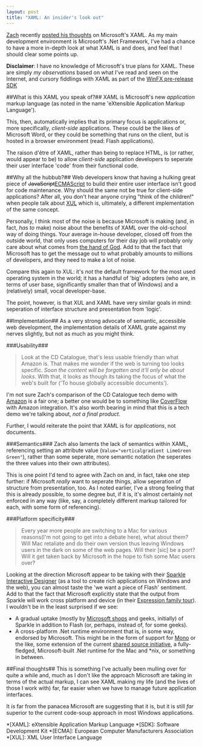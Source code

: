 ```yaml
---
layout: post
title: "XAML: An insider's look out"
---
```

[Zach][zach home] recently [posted his thoughts][zach xaml post] on 
Microsoft's XAML. As my main development environment is Microsoft's .Net Framework, I've had a chance to have a more in-depth look at what XAML is and does, and feel that I should clear some points up.

**Disclaimer**: I have no knowledge of Microsoft's true plans for XAML. These are simply _my observations_ based on what I've read and seen on the Internet, and cursory fiddlings with XAML as part of the [WinFX pre-release SDK][WinFX SDK]

##What is this XAML you speak of?##
XAML is Microsoft's new _application_ markup language (as noted in the name 'eXtensible Application Markup Language'). 

This, then, automatically implies that its primary focus is applications or, more specifically, _client-side_ applications. These could be the likes of Microsoft Word, or they could be something that runs on the client, but is hosted in a browser environment (read: Flash applications).

The raison d'être of XAML, rather than being to replace HTML, is (or rather, would appear to be) to allow _client-side_ application developers to seperate their user interface 'code' from their functional code.  

##Why all the hubbub?##
Web developers know that having a hulking great piece of <del>JavaScript</del><ins>ECMAScript</ins> to build their entire user interface isn't good for code maintenance. Why should the same not be true for client-side applications? After all, you don't hear anyone crying "think of the children!" when people talk about [XUL][Wiki XUL] which is, ultimately, a different implementation of the same concept.

Personally, I think most of the noise is because Microsoft is making (and, in fact, _has to_ make) noise about the benefits of XAML over the old-school way of doing things. Your average in-house developer, closed off from the outside world, that only uses computers for their day job will probably only care about what comes from [the hand of God][msdn]. Add to that the fact that Microsoft has to get the message out to what probably amounts to millions of developers, and they need to make a lot of noise.

Compare this again to XUL: it's _not_ the default framework for the most used operating system in the world; it has a handful of 'big' adopters (who are, in terms of user base, significantly smaller than that of Windows) and a (relatively) small, vocal developer-base. 

The point, however, is that XUL and XAML have very similar goals in mind: seperation of interface structure and presentation from 'logic'.

##Implementation##
As a very strong advocate of semantic, accessible web development, the implementation details of XAML grate against my nerves slightly, but not as much as you might think. 

###Usability###
> Look at the CD Catalogue, that's less usable friendly than what Amazon is. That makes me wonder if the web is turning too looks specific. _Soon the content will be forgotten and it'll only be about looks_. With that, it looks as though its taking the focus of what the web's built for ('To house globally accessible documents').

I'm not sure Zach's comparison of the CD Catalogue tech demo with [Amazon][] is a fair one; a better one would be to something like [CoverFlow][] with Amazon integration. It's also worth bearing in mind that this is a tech demo we're talking about, _not a final product_. 

Further, I would reiterate the point that XAML is for _applications_, not documents.

###Semantics###
Zach also laments the lack of semantics within XAML, referencing setting an attribute value (`Value="verticalgradient LimeGreen Green"`), rather than some seperate, more semantic notation (he seperates the three values into their own attributes). 

This is one point I'd tend to agree with Zach on and, in fact, take one step further: if Microsoft _really_ want to seperate things, allow seperation of structure from presentation, too. As I noted earlier, I've a strong feeling that this is already possible, to some degree but, if it is, it's almost certainly not enforced in any way (like, say, a completely different markup tailored for each, with some form of referencing).

###Platform specificity###
>Every year more people are switching to a Mac for various reasons(I'm not going to get into a debate here), what about them? Will Mac retaliate and do their own version thus leaving Windows users in the dark on some of the web pages. Will their \[sic\] be a port? Will it get taken back by Microsoft in the hope to fish some Mac users over?

Looking at the direction Microsoft appear to be taking with their [Sparkle Interactive Designer][Sparkle] (as a tool to create rich applications on Windows and the web), you can almost taste the 'we want a piece of Flash' sentiment. Add to that the fact that Microsoft explicitly state that the output from Sparkle will work cross platform and device (in their [Expression family tour][Expression tour]). I wouldn't be in the least surprised if we see:

* A gradual uptake (mostly by [Microsoft shops][FSC] and geeks, initially) of Sparkle in addition to Flash (or, perhaps, instead of, for some geeks).
* A cross-platform .Net runtime environment that is, in some way, endorsed by Microsoft. This might be in the form of support for [Mono][] or the like, some extension of the current [shared source initiative][.Net shared source], a fully-fledged, Microsoft-built .Net runtime for the Mac and *nix, or something in between.

##Final thoughts##
This is something I've actually been mulling over for quite a while and, much as I don't like the approach Microsoft are taking in terms of the actual markup, I can see XAML making my life (and the lives of those I work with) far, far easier when we have to manage future application interfaces.

It _is_ far from the panacea Microsoft are suggesting that it is, but it is still _far_ superior to the current code-soup approach in most Windows applications.

[zach home]: http://www.zachinglis.com/ "Zach Inglis"
[zach xaml post]: http://www.zachinglis.com/web-accessibility/xaml-who/ "XAML: An Outsiders Look In"
[WinFX SDK]: http://www.microsoft.com/downloads/info.aspx?u=http%3A%2F%2Fgo.microsoft.com%2Ffwlink%2F%3FLinkId%3D50707&na=44&p=0&SrcDisplayLang=en&SrcCategoryId=&SrcFamilyId=CE888B4C-CCBD-452F-9D90-F4B7190CCA24
[Wiki XUL]: http://en.wikipedia.org/wiki/XUL "Wikipedia entry on XUL"
[msdn]: http://msdn.microsoft.com/ "Microsoft Developer Network"
[Amazon]: http://www.amazon.com/
[CoverFlow]: http://www.steelskies.com/coverflow/HomePage.html
[Sparkle]: http://www.microsoft.com/products/expression/en/interactive_designer/default.aspx
[Expression tour]: http://www.microsoft.com/products/expression/en/demos.aspx "Microsoft Expression Tours & Demos"
[FSC]: http://www.fujitsu-siemens.com/ "Fujitsu Siemens Computers, the company I work for"
[Mono]: http://www.mono-project.com/
[.Net shared source]: http://www.microsoft.com/downloads/details.aspx?FamilyId=3A1C93FA-7462-47D0-8E56-8DD34C6292F0&displaylang=en

*[XAML]: eXtensible Application Markup Language
*[SDK]: Software Development Kit
*[ECMA]: European Computer Manufacturers Association
*[XUL]: XML User Interface Language
